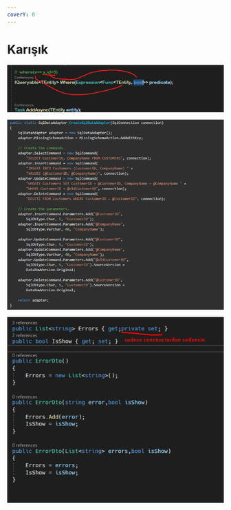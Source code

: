 ```yaml
---
coverY: 0
---
```


# Karışık

![](<../../.gitbook/assets/func delege.png>)

![](../../.gitbook/assets/sqlDataAdapter.png)

![](<../../.gitbook/assets/private set.png>)
